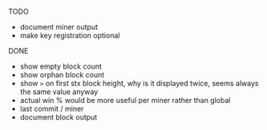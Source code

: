 TODO
- document miner output
- make key registration optional

DONE
+ show empty block count
+ show orphan block count
+ show `>` on first stx block height, why is it displayed twice, seems always the same value anyway
+ actual win % would be more useful per miner rather than global
+ last commit / miner
+ document block output
